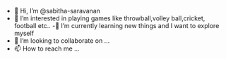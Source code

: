 - 👋 Hi, I’m @sabitha-saravanan
- 👀 I’m interested in playing games like throwball,volley ball,cricket, football etc..
-🌱 I’m currently learning new things and I want to explore myself
- 💞️ I’m looking to collaborate on ...
- 📫 How to reach me ...

<!---
sabitha-saravanan/sabitha-saravanan is a ✨ special ✨ repository because its `README.md` (this file) appears on your GitHub profile.
You can click the Preview link to take a look at your changes.
--->
